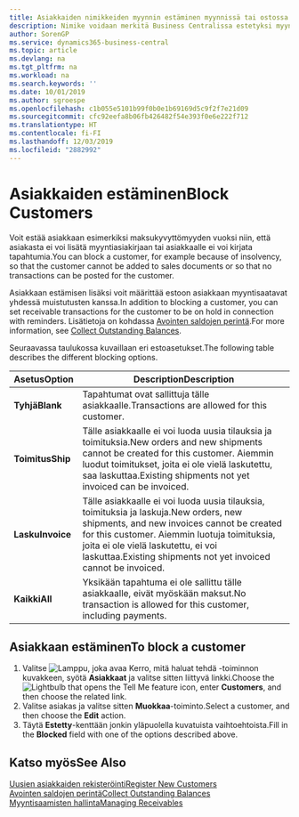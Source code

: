 ```yaml
---
title: Asiakkaiden nimikkeiden myynnin estäminen myynnissä tai ostossa
description: Nimike voidaan merkitä Business Centralissa estetyksi myynnin tai oston osalta tai kaikkia tarkoituksia varten.
author: SorenGP
ms.service: dynamics365-business-central
ms.topic: article
ms.devlang: na
ms.tgt_pltfrm: na
ms.workload: na
ms.search.keywords: ''
ms.date: 10/01/2019
ms.author: sgroespe
ms.openlocfilehash: c1b055e5101b99f0b0e1b69169d5c9f2f7e21d09
ms.sourcegitcommit: cfc92eefa8b06fb426482f54e393f0e6e222f712
ms.translationtype: HT
ms.contentlocale: fi-FI
ms.lasthandoff: 12/03/2019
ms.locfileid: "2882992"
---
```

# <a name="block-customers"></a><span data-ttu-id="37ef9-103">Asiakkaiden estäminen</span><span class="sxs-lookup"><span data-stu-id="37ef9-103">Block Customers</span></span>
<span data-ttu-id="37ef9-104">Voit estää asiakkaan esimerkiksi maksukyvyttömyyden vuoksi niin, että asiakasta ei voi lisätä myyntiasiakirjaan tai asiakkaalle ei voi kirjata tapahtumia.</span><span class="sxs-lookup"><span data-stu-id="37ef9-104">You can block a customer, for example because of insolvency, so that the customer cannot be added to sales documents or so that no transactions can be posted for the customer.</span></span>

<span data-ttu-id="37ef9-105">Asiakkaan estämisen lisäksi voit määrittää estoon asiakkaan myyntisaatavat yhdessä muistutusten kanssa.</span><span class="sxs-lookup"><span data-stu-id="37ef9-105">In addition to blocking a customer, you can set receivable transactions for the customer to be on hold in connection with reminders.</span></span> <span data-ttu-id="37ef9-106">Lisätietoja on kohdassa [Avointen saldojen perintä](receivables-collect-outstanding-balances.md).</span><span class="sxs-lookup"><span data-stu-id="37ef9-106">For more information, see [Collect Outstanding Balances](receivables-collect-outstanding-balances.md).</span></span>   

<span data-ttu-id="37ef9-107">Seuraavassa taulukossa kuvaillaan eri estoasetukset.</span><span class="sxs-lookup"><span data-stu-id="37ef9-107">The following table describes the different blocking options.</span></span>  

|<span data-ttu-id="37ef9-108">Asetus</span><span class="sxs-lookup"><span data-stu-id="37ef9-108">Option</span></span>|<span data-ttu-id="37ef9-109">Description</span><span class="sxs-lookup"><span data-stu-id="37ef9-109">Description</span></span>|  
|--------------------|------------|  
|<span data-ttu-id="37ef9-110">**Tyhjä**</span><span class="sxs-lookup"><span data-stu-id="37ef9-110">**Blank**</span></span>|<span data-ttu-id="37ef9-111">Tapahtumat ovat sallittuja tälle asiakkaalle.</span><span class="sxs-lookup"><span data-stu-id="37ef9-111">Transactions are allowed for this customer.</span></span>|
|<span data-ttu-id="37ef9-112">**Toimitus**</span><span class="sxs-lookup"><span data-stu-id="37ef9-112">**Ship**</span></span>|<span data-ttu-id="37ef9-113">Tälle asiakkaalle ei voi luoda uusia tilauksia ja toimituksia.</span><span class="sxs-lookup"><span data-stu-id="37ef9-113">New orders and new shipments cannot be created for this customer.</span></span> <span data-ttu-id="37ef9-114">Aiemmin luodut toimitukset, joita ei ole vielä laskutettu, saa laskuttaa.</span><span class="sxs-lookup"><span data-stu-id="37ef9-114">Existing shipments not yet invoiced can be invoiced.</span></span>|  
|<span data-ttu-id="37ef9-115">**Lasku**</span><span class="sxs-lookup"><span data-stu-id="37ef9-115">**Invoice**</span></span>|<span data-ttu-id="37ef9-116">Tälle asiakkaalle ei voi luoda uusia tilauksia, toimituksia ja laskuja.</span><span class="sxs-lookup"><span data-stu-id="37ef9-116">New orders, new shipments, and new invoices cannot be created for this customer.</span></span> <span data-ttu-id="37ef9-117">Aiemmin luotuja toimituksia, joita ei ole vielä laskutettu, ei voi laskuttaa.</span><span class="sxs-lookup"><span data-stu-id="37ef9-117">Existing shipments not yet invoiced cannot be invoiced.</span></span>|  
|<span data-ttu-id="37ef9-118">**Kaikki**</span><span class="sxs-lookup"><span data-stu-id="37ef9-118">**All**</span></span>|<span data-ttu-id="37ef9-119">Yksikään tapahtuma ei ole sallittu tälle asiakkaalle, eivät myöskään maksut.</span><span class="sxs-lookup"><span data-stu-id="37ef9-119">No transaction is allowed for this customer, including payments.</span></span>|  

## <a name="to-block-a-customer"></a><span data-ttu-id="37ef9-120">Asiakkaan estäminen</span><span class="sxs-lookup"><span data-stu-id="37ef9-120">To block a customer</span></span>  
1. <span data-ttu-id="37ef9-121">Valitse ![Lamppu, joka avaa Kerro, mitä haluat tehdä -toiminnon](media/ui-search/search_small.png "Kerro, mitä haluat tehdä") kuvakkeen, syötä **Asiakkaat** ja valitse sitten liittyvä linkki.</span><span class="sxs-lookup"><span data-stu-id="37ef9-121">Choose the ![Lightbulb that opens the Tell Me feature](media/ui-search/search_small.png "Tell me what you want to do") icon, enter **Customers**, and then choose the related link.</span></span>
2. <span data-ttu-id="37ef9-122">Valitse asiakas ja valitse sitten **Muokkaa**-toiminto.</span><span class="sxs-lookup"><span data-stu-id="37ef9-122">Select a customer, and then choose the **Edit** action.</span></span>
3. <span data-ttu-id="37ef9-123">Täytä **Estetty**-kenttään jonkin yläpuolella kuvatuista vaihtoehtoista.</span><span class="sxs-lookup"><span data-stu-id="37ef9-123">Fill in the **Blocked** field with one of the options described above.</span></span>

## <a name="see-also"></a><span data-ttu-id="37ef9-124">Katso myös</span><span class="sxs-lookup"><span data-stu-id="37ef9-124">See Also</span></span>  
[<span data-ttu-id="37ef9-125">Uusien asiakkaiden rekisteröinti</span><span class="sxs-lookup"><span data-stu-id="37ef9-125">Register New Customers</span></span>](sales-how-register-new-customers.md)  
[<span data-ttu-id="37ef9-126">Avointen saldojen perintä</span><span class="sxs-lookup"><span data-stu-id="37ef9-126">Collect Outstanding Balances</span></span>](receivables-collect-outstanding-balances.md)  
[<span data-ttu-id="37ef9-127">Myyntisaamisten hallinta</span><span class="sxs-lookup"><span data-stu-id="37ef9-127">Managing Receivables</span></span>](receivables-manage-receivables.md)  
